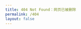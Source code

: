 ```yaml
---
title: 404 Not Found：网页已被删除
permalink: /404
layout: false
---
```

<!DOCTYPE html>
<html>
<body>
<script type="text/javascript" src="//qzonestyle.gtimg.cn/qzone/hybrid/app/404/search_children.js" charset="utf-8" homePageUrl="https://tiexo.github.io" homePageName="5秒后自动返回网站首页"></script>
<script>
    setTimeout(function () {
        window.location.href = '//' +  document.domain;
    }, 5000);
</script>

</body>
</html>